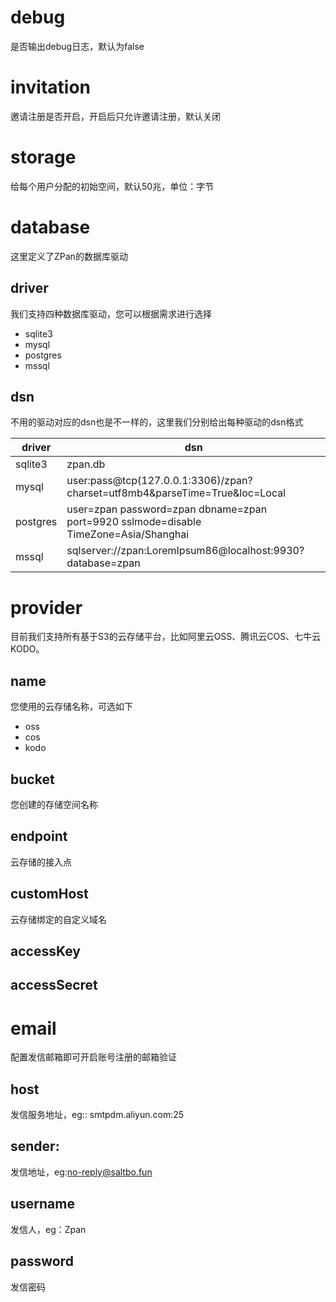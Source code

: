 # debug
是否输出debug日志，默认为false

# invitation
邀请注册是否开启，开启后只允许邀请注册，默认关闭

# storage
给每个用户分配的初始空间，默认50兆，单位：字节

# database
这里定义了ZPan的数据库驱动

## driver 
我们支持四种数据库驱动，您可以根据需求进行选择

- sqlite3
- mysql
- postgres
- mssql

## dsn
不用的驱动对应的dsn也是不一样的，这里我们分别给出每种驱动的dsn格式

|  driver   | dsn  |
|  ----  | ----  |
| sqlite3  | zpan.db |
| mysql  | user:pass@tcp(127.0.0.1:3306)/zpan?charset=utf8mb4&parseTime=True&loc=Local |
| postgres  | user=zpan password=zpan dbname=zpan port=9920 sslmode=disable TimeZone=Asia/Shanghai |
| mssql  | sqlserver://zpan:LoremIpsum86@localhost:9930?database=zpan |

# provider
目前我们支持所有基于S3的云存储平台，比如阿里云OSS、腾讯云COS、七牛云KODO。

## name
您使用的云存储名称，可选如下

- oss
- cos
- kodo

## bucket
您创建的存储空间名称

## endpoint
云存储的接入点

## customHost
云存储绑定的自定义域名

## accessKey

## accessSecret

# email
配置发信邮箱即可开启账号注册的邮箱验证

## host
发信服务地址，eg:: smtpdm.aliyun.com:25

## sender: 
发信地址，eg:no-reply@saltbo.fun

## username
发信人，eg：Zpan

## password
发信密码

